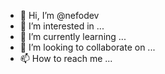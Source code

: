 - 👋 Hi, I’m @nefodev
- 👀 I’m interested in ...
- 🌱 I’m currently learning ...
- 💞️ I’m looking to collaborate on ...
- 📫 How to reach me ...

<!---
nefodev/nefodev is a ✨ special ✨ repository because its `README.md` (this file) appears on your GitHub profile.
You can click the Preview link to take a look at your changes.
--->
